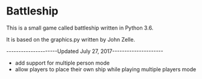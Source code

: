 # Battleship

This is a small game called battleship written in Python 3.6.

It is based on the graphics.py written by John Zelle.

---------------------Updated July 27, 2017---------------------
- add support for multiple person mode
- allow players to place their own ship while playing multiple players mode
